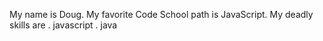 My name is Doug.
My favorite Code School path is JavaScript.
My deadly skills are
. javascript
. java